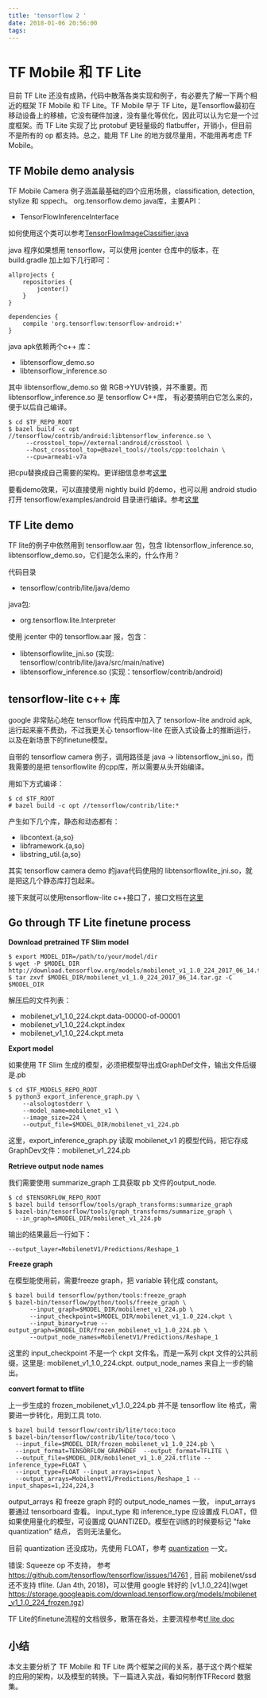 ```yaml
---
title: 'tensorflow 2 '
date: 2018-01-06 20:56:00
tags:
---
```


# TF Mobile 和 TF Lite

目前 TF Lite 还没有成熟，代码中散落各类实现和例子，有必要先了解一下两个相近的框架 TF Mobile 和 TF Lite。TF Mobile 早于 TF Lite，是Tensorflow最初在移动设备上的移植，它没有硬件加速，没有量化等优化，因此可以认为它是一个过度框架。而 TF Lite 实现了比 protobuf 更轻量级的 flatbuffer，开销小，但目前不是所有的 op 都支持。总之，能用 TF Lite 的地方就尽量用，不能用再考虑 TF Mobile。

## TF Mobile demo analysis

TF Mobile Camera 例子涵盖最基础的四个应用场景，classification, detection, stylize 和 sppech。
org.tensorflow.demo java库，主要API：

- TensorFlowInferenceInterface

如何使用这个类可以参考[TensorFlowImageClassifier.java](https://github.com/tensorflow/tensorflow/blob/master/tensorflow/examples/android/src/org/tensorflow/demo/TensorFlowImageClassifier.java)

java 程序如果想用 tensorflow，可以使用 jcenter 仓库中的版本，在 build.gradle 加上如下几行即可：

```
allprojects {
    repositories {
        jcenter()
    }
}

dependencies {
    compile 'org.tensorflow:tensorflow-android:+'
}
```

java apk依赖两个c++ 库：

- libtensorflow_demo.so
- libtensorflow_inference.so

其中 libtensorflow_demo.so 做 RGB->YUV转换，并不重要。而 libtensorflow_inference.so 是 tensorflow C++库，
有必要搞明白它怎么来的，便于以后自己编译。

```
$ cd $TF_REPO_ROOT
$ bazel build -c opt //tensorflow/contrib/android:libtensorflow_inference.so \
     --crosstool_top=//external:android/crosstool \
     --host_crosstool_top=@bazel_tools//tools/cpp:toolchain \
     --cpu=armeabi-v7a
```

把cpu替换成自己需要的架构。更详细信息参考[这里](https://github.com/tensorflow/tensorflow/tree/master/tensorflow/contrib/android)

要看demo效果，可以直接使用 nightly build 的demo，也可以用 android studio 打开 tensorflow/examples/android 目录进行编译。参考[这里](https://github.com/tensorflow/tensorflow/tree/master/tensorflow/examples/android)

## TF Lite demo

TF lite的例子中依然用到 tensorflow.aar 包，包含 libtensorflow_inference.so, libtensorflow_demo.so，它们是怎么来的，什么作用？

代码目录
- tensorflow/contrib/lite/java/demo

java包:
- org.tensorflow.lite.Interpreter

使用 jcenter 中的 tensorflow.aar 报，包含：
- libtensorflowlite_jni.so (实现: tensorflow/contrib/lite/java/src/main/native)
- libtensorflow_inference.so (实现：tensorflow/contrib/android)

## tensorflow-lite c++ 库

google 非常贴心地在 tensorflow 代码库中加入了 tensorlow-lite android apk, 运行起来豪不费劲，不过我更关心 tensorflow-lite 在嵌入式设备上的推断运行，以及在新场景下的finetune模型。

自带的 tensorflow camera 例子，调用路径是 java -> libtensorflow_jni.so，而我需要的是把 tensorflowlite 的cpp库，所以需要从头开始编译。

用如下方式编译：

```
$ cd $TF_ROOT
# bazel build -c opt //tensorflow/contrib/lite:*
```

产生如下几个库，静态和动态都有：
- libcontext.{a,so}
- libframework.{a,so}
- libstring_util.{a,so}

其实 tensorflow camera demo 的java代码使用的 libtensorflowlite_jni.so，就是把这几个静态库打包起来。

接下来就可以使用tensorflow-lite c++接口了，接口文档在[这里](https://github.com/tensorflow/tensorflow/blob/master/tensorflow/contrib/lite/g3doc/apis.md)


## Go through TF Lite finetune process

**Download pretrained TF Slim model**

```
$ export MODEL_DIR=/path/to/your/model/dir
$ wget -P $MODEL_DIR http://download.tensorflow.org/models/mobilenet_v1_1.0_224_2017_06_14.tar.gz
$ tar zxvf $MODEL_DIR/mobilenet_v1_1.0_224_2017_06_14.tar.gz -C $MODEL_DIR
```

解压后的文件列表：
- mobilenet_v1_1.0_224.ckpt.data-00000-of-00001
- mobilenet_v1_1.0_224.ckpt.index
- mobilenet_v1_1.0_224.ckpt.meta


**Export model**

如果使用 TF Slim 生成的模型，必须把模型导出成GraphDef文件，输出文件后缀是.pb

```
$ cd $TF_MODELS_REPO_ROOT
$ python3 export_inference_graph.py \
    --alsologtostderr \
    --model_name=mobilenet_v1 \
    --image_size=224 \
    --output_file=$MODEL_DIR/mobilenet_v1_224.pb

```

这里，export_inference_graph.py 读取 mobilenet_v1 的模型代码，把它存成GraphDev文件：mobilenet_v1_224.pb

**Retrieve output node names**

我们需要使用 summarize_graph 工具获取 pb 文件的output_node.

```
$ cd $TENSORFLOW_REPO_ROOT
$ bazel build tensorflow/tools/graph_transforms:summarize_graph
$ bazel-bin/tensorflow/tools/graph_transforms/summarize_graph \
  --in_graph=$MODEL_DIR/mobilenet_v1_224.pb
```

输出的结果最后一行如下：
```
--output_layer=MobilenetV1/Predictions/Reshape_1
```


**Freeze graph**

在模型能使用前，需要freeze graph，把 variable 转化成 constant。

```
$ bazel build tensorflow/python/tools:freeze_graph
$ bazel-bin/tensorflow/python/tools/freeze_graph \
      --input_graph=$MODEL_DIR/mobilenet_v1_224.pb \
      --input_checkpoint=$MODEL_DIR/mobilenet_v1_1.0_224.ckpt \
      --input_binary=true --output_graph=$MODEL_DIR/frozen_mobilenet_v1_1.0_224.pb \
      --output_node_names=MobilenetV1/Predictions/Reshape_1
```

这里的 input_checkpoint 不是一个 ckpt 文件名，而是一系列 ckpt 文件的公共前缀，这里是: mobilenet_v1_1.0_224.ckpt.
output_node_names 来自上一步的输出。

**convert format to tflite**

上一步生成的 frozen_mobilenet_v1_1.0_224.pb 并不是 tensorflow lite 格式，需要进一步转化，用到工具 toto.

```
$ bazel build tensorflow/contrib/lite/toco:toco
$ bazel-bin/tensorflow/contrib/lite/toco/toco \
  --input_file=$MODEL_DIR/frozen_mobilenet_v1_1.0_224.pb \
  --input_format=TENSORFLOW_GRAPHDEF  --output_format=TFLITE \
  --output_file=$MODEL_DIR/mobilenet_v1_1.0_224.tflite --inference_type=FLOAT \
  --input_type=FLOAT --input_arrays=input \
  --output_arrays=MobilenetV1/Predictions/Reshape_1 --input_shapes=1,224,224,3
```

output_arrays 和 freeze graph 时的 output_node_names 一致， input_arrays 要通过 tensorboard 查看。
input_type 和 inference_type 应设置成 FLOAT，但如果使用量化的模型，可设置成 QUANTIZED。模型在训练的时候要标记 "fake quantization" 结点，
否则无法量化。

目前 quantization 还没成功，先使用 FLOAT，参考 [quantization](https://www.tensorflow.org/performance/quantization) 一文。

错误: Squeeze op 不支持， 参考 https://github.com/tensorflow/tensorflow/issues/14761
, 目前 mobilenet/ssd 还不支持 tflite. (Jan 4th, 2018)，可以使用 google 转好的 [v1_1.0_224](wget https://storage.googleapis.com/download.tensorflow.org/models/mobilenet_v1_1.0_224_frozen.tgz)


TF Lite的finetune流程的文档很多，散落在各处，主要流程参考[tf lite doc](https://github.com/tensorflow/tensorflow/tree/master/tensorflow/contrib/lite)

## 小结

本文主要分析了 TF Mobile 和 TF Lite 两个框架之间的关系，基于这个两个框架的应用的架构，以及模型的转换。下一篇进入实战，看如何制作TFRecord 数据集。
